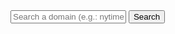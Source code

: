 
<script src="https://code.jquery.com/jquery-3.2.1.min.js"></script>
<script src="{{site.baseurl}}/json.js"></script>
 

<div id="input">
         <input width="500" id="searchString" name="searchString"
                 placeholder="Search a domain (e.g.: nytimes.com)" type="text">
         <button id="submitbutton" name="googleSearchName" onclick="javascript:getDomainVerdict();">Search</button>
</div>

<div id="text"></div>

<script>
document.getElementById("text").innerHTML = "This domain is predicated to be: N/A";
</script>
